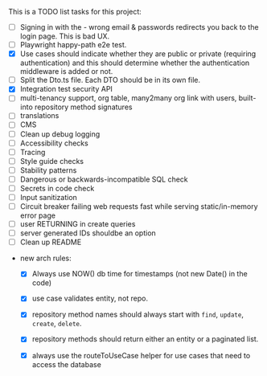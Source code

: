 This is a TODO list  tasks for this project:

  - [ ] Signing in with the - wrong email & passwords redirects you back to the login page. This is bad UX.
  - [ ] Playwright happy-path e2e test.
  - [X] Use cases should indicate whether they are public or private (requiring authentication) and this should determine whether the authentication middleware is added or not.
  - [ ] Split the Dto.ts file. Each DTO should be in its own file.
  - [X] Integration test security API
  - [ ] multi-tenancy support, org table, many2many org link with users, built-into repository method signatures
  - [ ] translations
  - [ ] CMS
  - [ ] Clean up debug logging
  - [ ] Accessibility checks
  - [ ] Tracing
  - [ ] Style guide checks
  - [ ] Stability patterns
  - [ ] Dangerous or backwards-incompatible SQL check
  - [ ] Secrets in code check
  - [ ] Input sanitization
  - [ ] Circuit breaker failing web requests fast while serving static/in-memory error page
  - [ ] user RETURNING in create queries
  - [ ] server generated IDs shouldbe an option
  - [ ] Clean up README
  - new arch rules: 
    - [X] Always use NOW() db time for timestamps (not new Date() in the code)
    - [X] use case validates entity, not repo.
    - [X] repository method names should always start with `find`, `update`, `create`, `delete`.
    - [X] repository methods should return either an entity or a paginated list.
    - [X] always use the routeToUseCase helper for use cases that need to access the database

